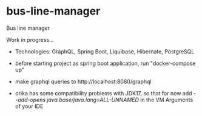 # bus-line-manager
Bus line manager

Work in progress...

-  Technologies: GraphQL, Spring Boot, Liquibase, Hibernate, PostgreSQL

- before starting project as spring boot application, run "docker-compose up"

- make graphql queries to http://localhost:8080/graphql

- orika has some compatibility problems with JDK17, so that for now add 
  _--add-opens java.base/java.lang=ALL-UNNAMED_
  in the VM Arguments of your IDE

